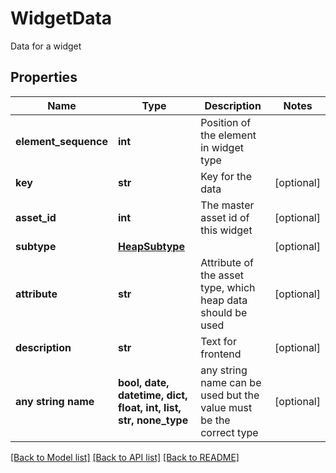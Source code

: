 # WidgetData

Data for a widget

## Properties
Name | Type | Description | Notes
------------ | ------------- | ------------- | -------------
**element_sequence** | **int** | Position of the element in widget type | 
**key** | **str** | Key for the data | [optional] 
**asset_id** | **int** | The master asset id of this widget | [optional] 
**subtype** | [**HeapSubtype**](HeapSubtype.md) |  | [optional] 
**attribute** | **str** | Attribute of the asset type, which heap data should be used | [optional] 
**description** | **str** | Text for frontend | [optional] 
**any string name** | **bool, date, datetime, dict, float, int, list, str, none_type** | any string name can be used but the value must be the correct type | [optional]

[[Back to Model list]](../README.md#documentation-for-models) [[Back to API list]](../README.md#documentation-for-api-endpoints) [[Back to README]](../README.md)


